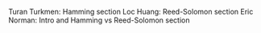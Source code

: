 Turan Turkmen: Hamming section
Loc Huang: Reed-Solomon section
Eric Norman: Intro and Hamming vs Reed-Solomon section
